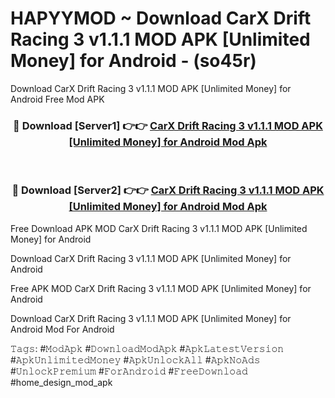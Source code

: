 # HAPYYMOD ~ Download CarX Drift Racing 3 v1.1.1 MOD APK [Unlimited Money] for Android - (so45r)
Download CarX Drift Racing 3 v1.1.1 MOD APK [Unlimited Money] for Android Free Mod APK

<div align="center">
<h3>🔴 Download [Server1] 👉👉 <a href="https://apk-comot.site?title=CarX_Drift_Racing_3_v1.1.1_MOD_APK_[Unlimited_Money]_for_Android">CarX Drift Racing 3 v1.1.1 MOD APK [Unlimited Money] for Android Mod Apk</a></h3><br>

<h3>🔴 Download [Server2] 👉👉 <a href="https://apk-comot.site?title=CarX_Drift_Racing_3_v1.1.1_MOD_APK_[Unlimited_Money]_for_Android">CarX Drift Racing 3 v1.1.1 MOD APK [Unlimited Money] for Android Mod Apk</a></h3>
</div>


Free Download APK MOD CarX Drift Racing 3 v1.1.1 MOD APK [Unlimited Money] for Android

Download CarX Drift Racing 3 v1.1.1 MOD APK [Unlimited Money] for Android 

Free APK MOD CarX Drift Racing 3 v1.1.1 MOD APK [Unlimited Money] for Android 

Download CarX Drift Racing 3 v1.1.1 MOD APK [Unlimited Money] for Android Mod For Android

𝚃𝚊𝚐𝚜: #𝙼𝚘𝚍𝙰𝚙𝚔 #𝙳𝚘𝚠𝚗𝚕𝚘𝚊𝚍𝙼𝚘𝚍𝙰𝚙𝚔 #𝙰𝚙𝚔𝙻𝚊𝚝𝚎𝚜𝚝𝚅𝚎𝚛𝚜𝚒𝚘𝚗 #𝙰𝚙𝚔𝚄𝚗𝚕𝚒𝚖𝚒𝚝𝚎𝚍𝙼𝚘𝚗𝚎𝚢 #𝙰𝚙𝚔𝚄𝚗𝚕𝚘𝚌𝚔𝙰𝚕𝚕 #𝙰𝚙𝚔𝙽𝚘𝙰𝚍𝚜 #𝚄𝚗𝚕𝚘𝚌𝚔𝙿𝚛𝚎𝚖𝚒𝚞𝚖 #𝙵𝚘𝚛𝙰𝚗𝚍𝚛𝚘𝚒𝚍 #𝙵𝚛𝚎𝚎𝙳𝚘𝚠𝚗𝚕𝚘𝚊𝚍 #home_design_mod_apk